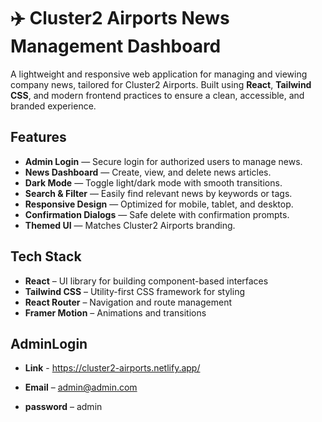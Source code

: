 # ✈️ Cluster2 Airports News Management Dashboard

A lightweight and responsive web application for managing and viewing company news, tailored for Cluster2 Airports. Built using **React**, **Tailwind CSS**, and modern frontend practices to ensure a clean, accessible, and branded experience.

##  Features

-  **Admin Login** — Secure login for authorized users to manage news.
-  **News Dashboard** — Create, view, and delete news articles.
-  **Dark Mode** — Toggle light/dark mode with smooth transitions.
-  **Search & Filter** — Easily find relevant news by keywords or tags.
-  **Responsive Design** — Optimized for mobile, tablet, and desktop.
-  **Confirmation Dialogs** — Safe delete with confirmation prompts.
-  **Themed UI** — Matches Cluster2 Airports branding.

##  Tech Stack

- **React** – UI library for building component-based interfaces
- **Tailwind CSS** – Utility-first CSS framework for styling
- **React Router** – Navigation and route management
- **Framer Motion** – Animations and transitions


##  AdminLogin 
- **Link** - https://cluster2-airports.netlify.app/

- **Email** – admin@admin.com
- **password** – admin
